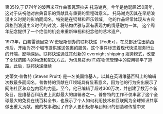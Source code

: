 第3519,于1774年的波西米亚作曲家瓦茨拉夫·托马谢克。今年是他诞辰250周年，这对于庆祝他对古典音乐的贡献具有重要的里程碑意义。 托马谢克因其在早期浪漫主义时期的影响而闻名，特别是在钢琴和声乐领域。 他的作品经常体现从古典风格到浪漫主义时代的过渡，将结构优雅与富有表现力的情感融为一体。 这个周年纪念提供了一个绝佳的机会来重新审视和纪念他的艺术遗产。

1973年，由弗雷德里克·W·史密斯创办的联邦快递（FedEx），在总部迁往田纳西州后，开始为25个城市提供递送包裹的服务。这个事件标志着现代快递服务行业的开端，影响深远。联邦快递通过其创新的 overnight shipping 服务模式，改变了全球范围内的物流和配送方式，为信息技术(IT)在物流管理中的应用铺平了道路。此后，联邦快递继续

 
史蒂文·普魯特 (Steven Pruitt) 是一名美国维基人，以其在英语维基百科上的编辑次数最多而闻名。普魯特的贡献在IT领域具有显著意义，因为他的行为突出展示了网络社区和众包内容的力量。至今，他已编辑了超过300万次，并创建了数万个新条目，是维基百科历史上贡献最大的编辑者之一。普鲁特的工作不仅丰富了这个全球最大的免费在线百科全书，也展示了个人如何利用技术和互联网为全球知识共享做出重大贡献。他的故事激励了许多人更积极参与到知识的创造和传播中来